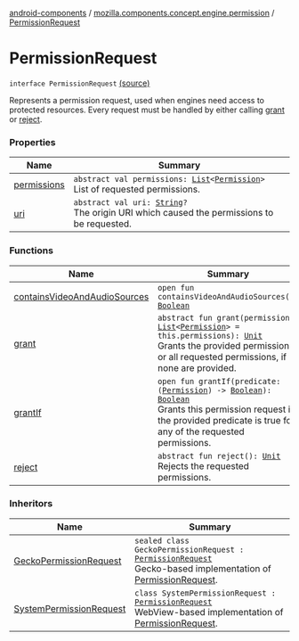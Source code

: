 [android-components](../../index.md) / [mozilla.components.concept.engine.permission](../index.md) / [PermissionRequest](./index.md)

# PermissionRequest

`interface PermissionRequest` [(source)](https://github.com/mozilla-mobile/android-components/blob/master/components/concept/engine/src/main/java/mozilla/components/concept/engine/permission/PermissionRequest.kt#L11)

Represents a permission request, used when engines need access to protected
resources. Every request must be handled by either calling [grant](grant.md) or [reject](reject.md).

### Properties

| Name | Summary |
|---|---|
| [permissions](permissions.md) | `abstract val permissions: `[`List`](https://kotlinlang.org/api/latest/jvm/stdlib/kotlin.collections/-list/index.html)`<`[`Permission`](../-permission/index.md)`>`<br>List of requested permissions. |
| [uri](uri.md) | `abstract val uri: `[`String`](https://kotlinlang.org/api/latest/jvm/stdlib/kotlin/-string/index.html)`?`<br>The origin URI which caused the permissions to be requested. |

### Functions

| Name | Summary |
|---|---|
| [containsVideoAndAudioSources](contains-video-and-audio-sources.md) | `open fun containsVideoAndAudioSources(): `[`Boolean`](https://kotlinlang.org/api/latest/jvm/stdlib/kotlin/-boolean/index.html) |
| [grant](grant.md) | `abstract fun grant(permissions: `[`List`](https://kotlinlang.org/api/latest/jvm/stdlib/kotlin.collections/-list/index.html)`<`[`Permission`](../-permission/index.md)`> = this.permissions): `[`Unit`](https://kotlinlang.org/api/latest/jvm/stdlib/kotlin/-unit/index.html)<br>Grants the provided permissions, or all requested permissions, if none are provided. |
| [grantIf](grant-if.md) | `open fun grantIf(predicate: (`[`Permission`](../-permission/index.md)`) -> `[`Boolean`](https://kotlinlang.org/api/latest/jvm/stdlib/kotlin/-boolean/index.html)`): `[`Boolean`](https://kotlinlang.org/api/latest/jvm/stdlib/kotlin/-boolean/index.html)<br>Grants this permission request if the provided predicate is true for any of the requested permissions. |
| [reject](reject.md) | `abstract fun reject(): `[`Unit`](https://kotlinlang.org/api/latest/jvm/stdlib/kotlin/-unit/index.html)<br>Rejects the requested permissions. |

### Inheritors

| Name | Summary |
|---|---|
| [GeckoPermissionRequest](../../mozilla.components.browser.engine.gecko.permission/-gecko-permission-request/index.md) | `sealed class GeckoPermissionRequest : `[`PermissionRequest`](./index.md)<br>Gecko-based implementation of [PermissionRequest](./index.md). |
| [SystemPermissionRequest](../../mozilla.components.browser.engine.system.permission/-system-permission-request/index.md) | `class SystemPermissionRequest : `[`PermissionRequest`](./index.md)<br>WebView-based implementation of [PermissionRequest](./index.md). |
